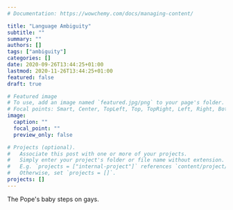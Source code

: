 ```yaml
---
# Documentation: https://wowchemy.com/docs/managing-content/

title: "Language Ambiguity"
subtitle: ""
summary: ""
authors: []
tags: ["ambiguity"]
categories: []
date: 2020-09-26T13:44:25+01:00
lastmod: 2020-11-26T13:44:25+01:00
featured: false
draft: true

# Featured image
# To use, add an image named `featured.jpg/png` to your page's folder.
# Focal points: Smart, Center, TopLeft, Top, TopRight, Left, Right, BottomLeft, Bottom, BottomRight.
image:
  caption: ""
  focal_point: ""
  preview_only: false

# Projects (optional).
#   Associate this post with one or more of your projects.
#   Simply enter your project's folder or file name without extension.
#   E.g. `projects = ["internal-project"]` references `content/project/deep-learning/index.md`.
#   Otherwise, set `projects = []`.
projects: []
---
```

The Pope's baby steps on gays.